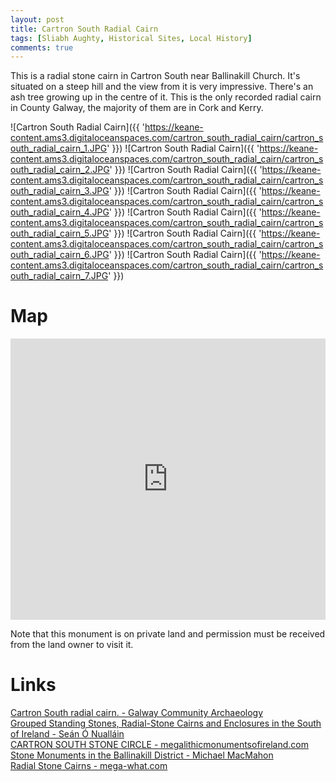 ```yaml
---
layout: post
title: Cartron South Radial Cairn
tags: [Sliabh Aughty, Historical Sites, Local History]
comments: true
---
```


This is a radial stone cairn in Cartron South near Ballinakill Church. It's situated on a steep hill and the view from it is very impressive. There's an ash tree growing up in the centre of it. This is the only recorded radial cairn in County Galway, the majority of them are in Cork and Kerry.

![Cartron South Radial Cairn]({{ 'https://keane-content.ams3.digitaloceanspaces.com/cartron_south_radial_cairn/cartron_south_radial_cairn_1.JPG' }})
![Cartron South Radial Cairn]({{ 'https://keane-content.ams3.digitaloceanspaces.com/cartron_south_radial_cairn/cartron_south_radial_cairn_2.JPG' }})
![Cartron South Radial Cairn]({{ 'https://keane-content.ams3.digitaloceanspaces.com/cartron_south_radial_cairn/cartron_south_radial_cairn_3.JPG' }})
![Cartron South Radial Cairn]({{ 'https://keane-content.ams3.digitaloceanspaces.com/cartron_south_radial_cairn/cartron_south_radial_cairn_4.JPG' }})
![Cartron South Radial Cairn]({{ 'https://keane-content.ams3.digitaloceanspaces.com/cartron_south_radial_cairn/cartron_south_radial_cairn_5.JPG' }})
![Cartron South Radial Cairn]({{ 'https://keane-content.ams3.digitaloceanspaces.com/cartron_south_radial_cairn/cartron_south_radial_cairn_6.JPG' }})
![Cartron South Radial Cairn]({{ 'https://keane-content.ams3.digitaloceanspaces.com/cartron_south_radial_cairn/cartron_south_radial_cairn_7.JPG' }})

# Map
<iframe width="100%" width="600" height="450" frameborder="0" style="border:0" src="https://www.google.com/maps/embed/v1/place?q=53.086045,-8.456320&amp;key=AIzaSyBVNC6dbEIPRjV2os7cRJfSaEh7WLjx9ZQ&maptype=satellite"></iframe>

Note that this monument is on private land and permission must be received from the land owner to visit it.

# Links
[Cartron South radial cairn. - Galway Community Archaeology](https://field-monuments.galwaycommunityheritage.org/content/archaeology/ring-cairn)  
[Grouped Standing Stones, Radial-Stone Cairns and Enclosures in the South of Ireland - Seán Ó Nualláin](https://www.jstor.org/stable/25508858)  
[CARTRON SOUTH STONE CIRCLE - megalithicmonumentsofireland.com](http://www.megalithicmonumentsofireland.com/COUNTIES/GALWAY/CartronSouth_StoneCircle.html)  
[Stone Monuments in the Ballinakill District -  Michael MacMahon](https://www.jstor.org/stable/25535504)  
[Radial Stone Cairns - mega-what.com](http://mega-what.com/sites/RadialStoneCairns.html)  